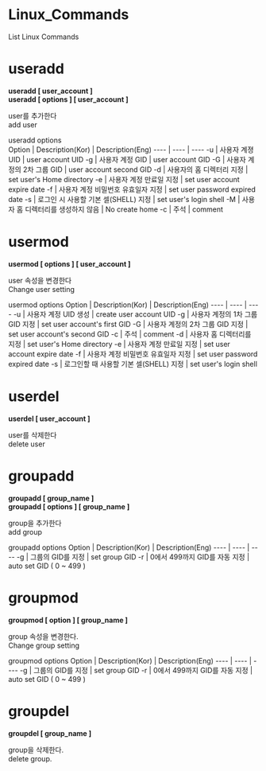 # Linux_Commands
List Linux Commands

# useradd
__useradd [ user_account ]__  
__useradd [ options ] [ user_account ]__  
  
user를 추가한다  
add user  
  
useradd options  
Option | Description(Kor) | Description(Eng)
---- | ---- | ----
-u | 사용자 계졍 UID | user account UID
-g | 사용자 계정 GID | user account GID
-G | 사용자 계정의 2차 그룹 GID | user account second GID
-d | 사용자의 홈 디렉터리 지정 | set user's Home directory
-e | 사용자 계정 만료일 지정 | set user account expire date
-f | 사용자 계정 비밀번호 유효일자 지정 | set user password expired date
-s | 로그인 시 사용할 기본 셀(SHELL) 지정 | set user's login shell
-M | 사용자 홈 디렉터리를 생성하지 않음 | No create home
-c | 주석 | comment

# usermod
__usermod [ options ] [ user_account ]__  
  
user 속성을 변경한다    
Change user setting  
  
usermod options
Option | Description(Kor) | Description(Eng)
---- | ---- | ----
-u | 사용자 계정 UID 생성 | create user account UID
-g | 사용자 계정의 1차 그룹 GID 지정 | set user account's first GID
-G | 사용자 계정의 2차 그룹 GID 지정 | set user account's second GID
-c | 주석 | comment
-d | 사용자 홈 디렉터리를 지정 | set user's Home directory
-e | 사용자 계정 만료일 지정 | set user account expire date
-f | 사용자 계정 비밀번호 유효일자 지정 | set user password expired date
-s | 로그인할 때 사용할 기본 셀(SHELL) 지정 | set user's login shell

# userdel
__userdel [ user_account ]__  
  
user를 삭제한다  
delete user  
  


# groupadd
__groupadd [ group_name ]__  
__groupadd [ options ] [ group_name ]__  
  
group을 추가한다  
add group  
  
groupadd options
Option | Description(Kor) | Description(Eng)
---- | ---- | ----
-g | 그룹의 GID를 지정 | set group GID
-r | 0에서 499까지 GID를 자동 지정 | auto set GID ( 0 ~ 499 )

# groupmod
__groupmod [ option ] [ group_name ]__  
  
group 속성을 변경한다.  
Change group setting  
  
groupmod options
Option | Description(Kor) | Description(Eng)
---- | ---- | ----
-g | 그룹의 GID를 지정 | set group GID
-r | 0에서 499까지 GID를 자동 지정 | auto set GID ( 0 ~ 499 )

# groupdel
__groupdel [ group_name ]__  
  
group을 삭제한다.  
delete group.  

